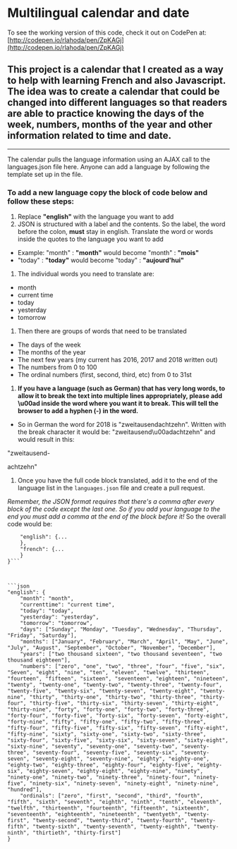 # Multilingual calendar and date

To see the working version of this code, check it out on CodePen at: [http://codepen.io/rlahoda/pen/ZpKAGj](http://codepen.io/rlahoda/pen/ZpKAGj)

## This project is a calendar that I created as a way to help with learning French and also Javascript. The idea was to create a calendar that could be changed into different languages so that readers are able to practice knowing the days of the week, numbers, months of the year and other information related to time and date.

---

The calendar pulls the language information using an AJAX call to the languages.json file here. Anyone can add a language by following the template set up in the file.

### To add a new language copy the block of code below and follow these steps:

1. Replace **"english"** with the language you want to add
1. JSON is structured with a label and the contents. So the label, the word before the colon, **must** stay in english. Translate the word or words inside the quotes to the language you want to add
  * Example: "month" : **"month"** would become "month" : **"mois"**
  * "today" : **"today"** would become "today" : **"aujourd'hui"**
1. The individual words you need to translate are:
  * month
  * current time
  * today
  * yesterday
  * tomorrow
1. Then there are groups of words that need to be translated
  * The days of the week
  * The months of the year
  * The next few years (my current has 2016, 2017 and 2018 written out)
  * The numbers from 0 to 100
  * The ordinal numbers (first, second, third, etc) from 0 to 31st
 1. **If you have a language (such as German) that has very long words, to allow it to break the text into multiple lines appropriately, please add \u00ad inside the word where you want it to break. This will tell the browser to add a hyphen (-) in the word.**
  * So in German the word for 2018 is "zweitausendachtzehn". Written with the break character it would be: "zweitausend\u00adachtzehn" and would result in this:
  
  "zweitausend-
  
  achtzehn"
  
1. Once you have the full code block translated, add it to the end of the language list in the `languages.json` file and create a pull request.

*Remember, the JSON format requires that there's a comma after every block of the code except the last one. So if you add your language to the end you must add a comma at the end of the block before it!*
So the overall code would be:
```{
    "english": {...
    },
    "french": {...
    }
}```



```json
"english": {
    "month": "month",
    "currenttime": "current time",
    "today": "today",
    "yesterday": "yesterday",
    "tomorrow": "tomorrow",
    "days": ["Sunday", "Monday", "Tuesday", "Wednesday", "Thursday", "Friday", "Saturday"],
    "months": ["January", "February", "March", "April", "May", "June", "July", "August", "September", "October", "November", "December"],
    "years": ["two thousand sixteen", "two thousand seventeen", "two thousand eighteen"],
    "numbers": ["zero", "one", "two", "three", "four", "five", "six", "Seven", "eight", "nine", "ten", "eleven", "twelve", "thirteen", "fourteen", "fifteen", "sixteen", "seventeen", "eighteen", "nineteen", "twenty", "twenty-one", "twenty-two", "twenty-three", "twenty-four", "twenty-five", "twenty-six", "twenty-seven", "twenty-eight", "twenty-nine", "thirty", "thirty-one", "thirty-two", "thirty-three", "thirty-four", "thirty-five", "thirty-six", "thirty-seven", "thirty-eight", "thirty-nine", "forty", "forty-one", "forty-two", "forty-three", "forty-four", "forty-five", "forty-six", "forty-seven", "forty-eight", "forty-nine", "fifty", "fifty-one", "fifty-two", "fifty-three", "fifty-four", "fifty-five", "fifty-six", "fifty-seven", "fifty-eight", "fifty-nine", "sixty", "sixty-one", "sixty-two", "sixty-three", "sixty-four", "sixty-five", "sixty-six", "sixty-seven", "sixty-eight", "sixty-nine", "seventy", "seventy-one", "seventy-two", "seventy-three", "seventy-four", "seventy-five", "seventy-six", "seventy-seven", "seventy-eight", "seventy-nine", "eighty", "eighty-one", "eighty-two", "eighty-three", "eighty-four", "eighty-five", "eighty-six", "eighty-seven", "eighty-eight", "eighty-nine", "ninety", "ninety-one", "ninety-two", "ninety-three", "ninety-four", "ninety-five", "ninety-six", "ninety-seven", "ninety-eight", "ninety-nine", "hundred"],
    "ordinals": ["zero", "first", "second", "third", "fourth", "fifth", "sixth", "seventh", "eighth", "ninth", "tenth", "eleventh", "twelfth", "thirteenth", "fourteenth", "fifteenth", "sixteenth", "seventeenth", "eighteenth", "nineteenth", "twentyeth", "twenty-first", "twenty-second", "twenty-third", "twenty-fourth", "twenty-fifth", "twenty-sixth", "twenty-seventh", "twenty-eighth", "twenty-ninth", "thirtieth", "thirty-first"]
}
```
